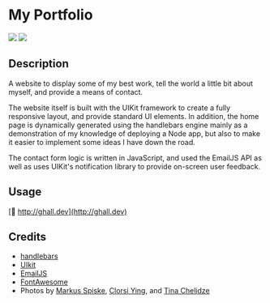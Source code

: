 # My Portfolio
![](https://img.shields.io/github/languages/code-size/ghall89/portfolio?style=for-the-badge)
![](https://img.shields.io/github/last-commit/ghall89/portfolio?style=for-the-badge)

## Description 

A website to display some of my best work, tell the world a little bit about myself, and provide a means of contact. 

The website itself is built with the UIKit framework to create a fully responsive layout, and provide standard UI elements. In addition, the home page is dynamically generated using the handlebars engine mainly as a demonstration of my knowledge of deploying a Node app, but  also to make it easier to implement some ideas I have down the road.

The contact form logic is written in JavaScript, and used the EmailJS API as well as uses UIKit's notification library to provide on-screen user feedback. 

## Usage 

[🔗 http://ghall.dev](http://ghall.dev)

## Credits

* [handlebars](https://handlebarsjs.com)
* [UIkit](https://getuikit.com)
* [EmailJS](https://www.emailjs.com)
* [FontAwesome](https://fontawesome.com)
* Photos by [Markus Spiske](https://unsplash.com/@markusspiske), [Clorsi Ying](https://unsplash.com/@clorisyy), and [Tina Chelidze](https://unsplash.com/@tinach)

